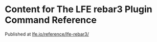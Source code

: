 # Content for The LFE rebar3 Plugin Command Reference
Published at [lfe.io/reference/lfe-rebar3/](https://lfe.io/reference/lfe-rebar3/)
